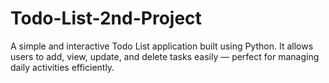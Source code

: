 # Todo-List-2nd-Project
A simple and interactive Todo List application built using Python. It allows users to add, view, update, and delete tasks easily — perfect for managing daily activities efficiently.
